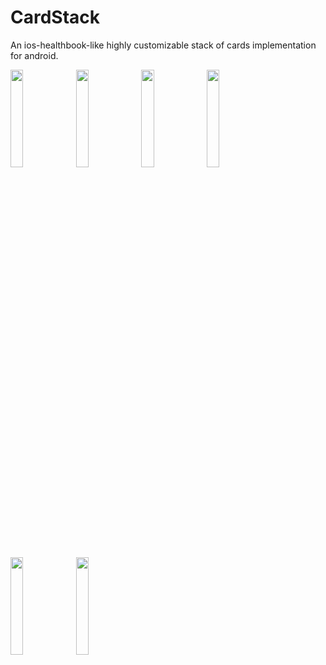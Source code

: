 # CardStack
An ios-healthbook-like highly customizable stack of cards implementation for android.

<img src="https://raw.githubusercontent.com/tushar-acharya/CardStack/master/images/vlcsnap-2016-01-17-16h59m55s966.png" width="20%">
<img src="https://raw.githubusercontent.com/tushar-acharya/CardStack/master/images/vlcsnap-2016-01-17-17h00m04s296.png" width="20%">
<img src="https://raw.githubusercontent.com/tushar-acharya/CardStack/master/images/vlcsnap-2016-01-17-17h00m09s272.png" width="20%">
<img src="https://raw.githubusercontent.com/tushar-acharya/CardStack/master/images/vlcsnap-2016-01-17-17h00m37s268.png" width="20%">
<img src="https://raw.githubusercontent.com/tushar-acharya/CardStack/master/images/vlcsnap-2016-01-17-17h00m42s680.png" width="20%">
<img src="https://raw.githubusercontent.com/tushar-acharya/CardStack/master/images/vlcsnap-2016-01-17-17h00m59s695.png" width="20%">
